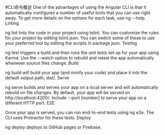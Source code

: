 #CLI命令概述
One of the advantages of using the Angular CLI is that it automatically configures a number of useful tools that you can use right away. To get more details on the options for each task, use ng --help.
Linting

ng lint lints the code in your project using tslint. You can customize the rules for your project by editing tslint.json.
You can switch some of these to use your preferred tool by editing the scripts in package.json.
Testing

ng test triggers a build and then runs the unit tests set up for your app using Karma. Use the --watch option to rebuild and retest the app automatically whenever source files change.
Build

ng build will build your app (and minify your code) and place it into the default output path, dist/.
Serve

ng serve builds and serves your app on a local server and will automatically rebuild on file changes. By default, your app will be served on http://localhost:4200/.
Include --port [number] to serve your app on a different HTTP port.
E2E

Once your app is served, you can run end-to-end tests using ng e2e. The CLI uses Protractor for these tests.
Deploy

ng deploy deploys to GitHub pages or Firebase.